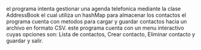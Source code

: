 el programa intenta gestionar una agenda telefonica mediante la clase AddressBook el cual utiliza un 
hashMap para almacenar los contactos el programa cuenta con metodos para cargar y guardar contactos
hacia un archivo en formato CSV.
este programa cuenta con un menu interactivo cuyas opciones son: Lista de contactos, Crear contacto, Eliminar contacto
y guardar y salir.
